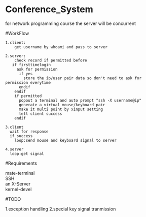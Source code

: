 # Conference_System
for network programming course
the server will be concurrent

#WorkFlow
```
1.client:  
    get username by whoami and pass to server

2.server:  
	check record if permitted before  
   if firsttimelogin  
     ask for permission  
      if yes  
        store the ip/user pair data so don't need to ask for permission everytime  
      endif
    endif
    if permitted  
      popout a terminal and auto prompt "ssh -X username@ip"  
      generate a virtual mouse/keyboard pair  
      make it multi point by xinput setting  
      tell client success  
    endif  

3.client  
  wait for response  
  if success  
    loop:send mouse and keyboard signal to server  

4.server  
  loop:get signal  
```
#Requirements

mate-terminal  
SSH  
an X-Server  
kernel-devel

#TODO

1.exception handling
2.special key signal tranmission
